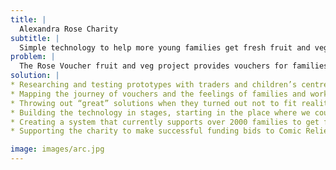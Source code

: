 ```yaml
---
title: |
  Alexandra Rose Charity
subtitle: |
  Simple technology to help more young families get fresh fruit and veg
problem: |
  The Rose Voucher fruit and veg project provides vouchers for families. When our work together began, people involved in the project were writing out lists by hand. Alexandra Rose’s administrator was typing up the information into spreadsheets. They wanted to use technology to reach more families but had limited budgets.
solution: |
* Researching and testing prototypes with traders and children’s centre staff. 
* Mapping the journey of vouchers and the feelings of families and workers.
* Throwing out “great” solutions when they turned out not to fit reality.
* Building the technology in stages, starting in the place where we could make the biggest impact 
* Creating a system that currently supports over 2000 families to get fresh fruit and veg every week
* Supporting the charity to make successful funding bids to Comic Relief, Esmee Fairbairn and National Lottery Community Foundation.

image: images/arc.jpg
---
```

